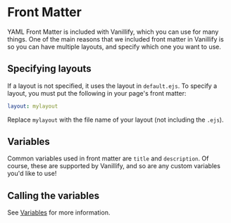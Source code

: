 # Front Matter

YAML Front Matter is included with Vanillify, which you can use for many things. One of the main reasons that we included front matter in Vanillify is so you can have multiple layouts, and specify which one you want to use.

## Specifying layouts

If a layout is not specified, it uses the layout in `default.ejs`. To specify a layout, you must put the following in your page's front matter:
````yaml
layout: mylayout
````
Replace `mylayout` with the file name of your layout (not including the `.ejs`).

## Variables

Common variables used in front matter are `title` and `description`. Of course, these are supported by Vanillify, and so are any custom variables you'd like to use!

## Calling the variables

See [Variables](Variables) for more information.
